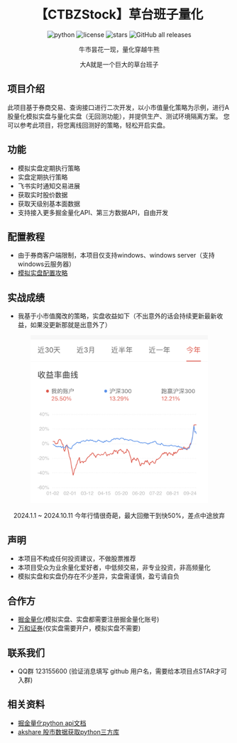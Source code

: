 <div align="center">

# 【CTBZStock】草台班子量化 
<div>
    <img alt="python" src="https://img.shields.io/badge/python-3.8+-%2300599C?logo=python">
    <img alt="license" src="https://img.shields.io/github/license/thisiszhou/CTBAStock">
    <img alt="stars" src="https://img.shields.io/github/stars/thisiszhou/CTBAStock?style=social">
    <img alt="GitHub all releases" src="https://img.shields.io/github/downloads/thisiszhou/CTBAStock/total?style=social">
</div>
 
牛市昙花一现，量化穿越牛熊
  
大A就是一个巨大的草台班子
  
</div>

## 项目介绍
此项目基于券商交易、查询接口进行二次开发，以小市值量化策略为示例，进行A股量化模拟实盘与量化实盘（无回测功能），并提供生产、测试环境隔离方案。
您可以参考此项目，将您离线回测好的策略，轻松开启实盘。

## 功能
- 模拟实盘定期执行策略
- 实盘定期执行策略
- 飞书实时通知交易进展
- 获取实时股价数据
- 获取天级别基本面数据
- 支持接入更多掘金量化API、第三方数据API，自由开发

## 配置教程
- 由于券商客户端限制，本项目仅支持windows、windows server（支持windows云服务器）
- [模拟实盘配置攻略](doc/模拟实盘配置攻略.md)

## 实战成绩
- 我基于小市值魔改的策略，实盘收益如下（不出意外的话会持续更新最新收益，如果没更新那就是出意外了）
<div align="center">
    <img src="doc/img/2024profit.jpeg" width="400px" />
    <p>2024.1.1 ~ 2024.10.11 今年行情很奇葩，最大回撤干到快50%，差点中途放弃</p>
</div>

## 声明
- 本项目不构成任何投资建议，不做股票推荐
- 本项目受众为业余量化爱好者，中低频交易，非专业投资，非高频量化
- 模拟实盘和实盘仍存在不少差异，实盘需谨慎，盈亏请自负

## 合作方
- [掘金量化](https://www.myquant.cn/)(模拟实盘、实盘都需要注册掘金量化账号)
- [万和证券](whzq.com.cn)(仅实盘需要开户，模拟实盘不需要)

## 联系我们
- QQ群 123155600   (验证消息填写 github 用户名，需要给本项目点STAR才可入群)

## 相关资料
- [掘金量化python api文档](https://www.myquant.cn/docs2/sdk/python/%E5%BF%AB%E9%80%9F%E5%BC%80%E5%A7%8B.html)
- [akshare 股市数据获取python三方库](https://github.com/akfamily/akshare)